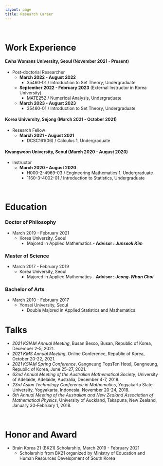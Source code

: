 ```yaml
---
layout: page
title: Research Career
---
```


<br/>


# Work Experience

#### Ewha Womans University, Seoul (November 2021 - Present)
  - Post-doctorial Researcher
    - **March 2022 - August 2022**
      - 35460-01 / Introduction to Set Theory, Undergraduate
    - **September 2022 - February 2023** (External Instructor in Korea University)
      - MATE252 / Numerical Analysis, Undergraduate
    - **March 2023 - August 2023**
      - 35460-01 / Introduction to Set Theory, Undergraduate


#### Korea University, Sejong (March 2021 - October 2021)
  - Research Fellow
    - **March 2021 - August 2021**
      - DCSC161(06) / Calculus 1, Undergraduate


#### Kwangwoon University, Seoul (March 2020 - August 2020)
  - Instructor
    - **March 2020 - August 2020**
      - H000-2-4969-03 / Engineering Mathematics 1, Undergraduate
      - 1160-3-4002-01 / Introduction to Statistics, Undergraduate


<br/>

# Education

### Doctor of Philosophy

* March 2019 - February 2021
  * Korea University, Seoul
    * Majored in Applied Mathematics - **Advisor : _Junseok Kim_**

### Master of Science

* March 2017 - February 2019
  * Korea University, Seoul
    * Majored in Applied Mathematics - **Advisor : _Jeong-Whan Choi_**

### Bachelor of Arts

* March 2010 - February 2017
  * Yonsei University, Seoul
    * Double Majored in Applied Statistics and Mathematics

# Talks

* _2021 KSIAM Annual Meeting_, Busan Bexco, Busan, Republic of Korea, December 2-5, 2021.
* _2021 KMS Annual Meeting_, Online Conference, Republic of Korea, October 20-22, 2021.
* _2021 KSIAM Spring Conference_, Gangneung TopsTen Hotel, Gangneung, Republic of Korea, June 25-27, 2021.
* _62nd Annual Meeting of the Australian Mathematical Society_, University of Adelaide, Adelaide, Australia, December 4-7, 2018.
* _23rd Asian Technology Conference in Mathematics_, Yogyakarta State University, Yogyakarta, Indonesia, November 20-24, 2018.
* _6th Annual Meeting of the Australian and New Zealand Association of Mathematical Physics_, University of Auckland, Takapuna, New Zealand, January 30-February 1, 2018.


<br/>

# Honor and Award

* Brain Korea 21 (BK21) Scholarship, March 2019 - February 2021
  * Scholarship from BK21 organized by Ministry of Education and Human Resources Development of South Korea
